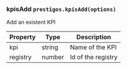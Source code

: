 <h3 id="kpisAdd">kpisAdd
  <code>prestigos.kpisAdd(options)</code>
</h3>

Add an existent KPI

| Property    | Type          | Description |
| ----------- | --------------|------------ |
| kpi         | string        | Name of the KPI
| registry    | number        | Id of the registry

